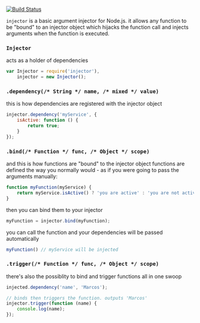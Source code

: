 [![Build Status](https://travis-ci.org/minond/injector.svg?branch=master)](https://travis-ci.org/minond/injector)

`injector` is a basic argument injector for Node.js. it allows any function to
be "bound" to an injector object which hijacks the function call and injects
arguments when the function is executed.

### `Injector`
acts as a holder of dependencies

```js
var Injector = require('injector'),
    injector = new Injector();
```

### `.dependency(/* String */ name, /* mixed */ value)`
this is how dependencies are registered with the injector object

```js
injector.dependency('myService', {
    isActive: function () {
        return true;
    }
});
```
### `.bind(/* Function */ func, /* Object */ scope)`
and this is how functions are "bound" to the injector object functions are
defined the way you normally would - as if you were going to pass the arguments
manually:

```js
function myFunction(myService) {
    return myService.isActive() ? 'you are active' : 'you are not active';
}
```

then you can bind them to your injector
```js
myFunction = injector.bind(myFunction);
```

you can call the function and your dependencies will be passed automatically
```js
myFunction() // myService will be injected
```

### `.trigger(/* Function */ func, /* Object */ scope)`
there's also the possiblity to bind and trigger functions all in one swoop

```js
injected.dependency('name', 'Marcos');

// binds then triggers the function. outputs 'Marcos'
injector.trigger(function (name) {
    console.log(name);
});
```
